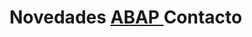 
<html lang="es">
    <link rel="stylesheet" type="text/css" href="style.css">

<h1>
    <span style="--start-color:#007CF0; --end-color:#00DFD8; --content: 'Novedades';">
      Novedades
    </span>
	<A HREF="ABAP.html">
    <span style="--start-color:#7928CA; --end-color:#FF0080; --content: 'ABAP'; --animation:a2;">
     ABAP 
    </span>
		</A> 
    <span style="--start-color:#FF4D4D; animation-name:a3; --end-color:#F9CB28; --content: 'Contacto'; --animation: a3">
      Contacto
    </span>
  </h1>
  
<div class="container">    
  <div class="progress progress-striped">
    <div class="progress-bar">
    </div>                       
  </div> 
</div>

<div class="container">    
  <div class="progress2 progress-moved">
    <div class="progress-bar2" >
    </div>                       
  </div> 
</div>

<div class="container">    
  <div class="progress progress-infinite">
    <div class="progress-bar3" >
    </div>                       
  </div> 
</div>
</html>
